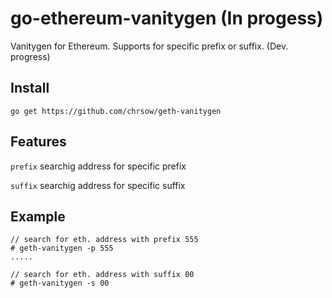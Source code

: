 # go-ethereum-vanitygen (In progess)
Vanitygen for Ethereum. Supports for specific prefix or suffix.
(Dev. progress)

## Install
```
go get https://github.com/chrsow/geth-vanitygen
```

## Features
`prefix` searchig address for specific prefix

`suffix` searchig address for specific suffix

## Example
```
// search for eth. address with prefix 555
# geth-vanitygen -p 555
.....

// search for eth. address with suffix 00
# geth-vanitygen -s 00
```